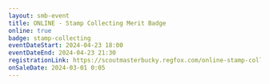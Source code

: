 ```yaml
---
layout: smb-event
title: ONLINE - Stamp Collecting Merit Badge
online: true
badge: stamp-collecting
eventDateStart: 2024-04-23 18:00
eventDateEnd: 2024-04-23 21:30
registrationLink: https://scoutmasterbucky.regfox.com/online-stamp-collecting-merit-badge-2024-04-23pm
onSaleDate: 2024-03-01 0:05
---
```

